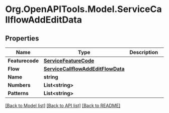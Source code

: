 # Org.OpenAPITools.Model.ServiceCallflowAddEditData

## Properties

Name | Type | Description | Notes
------------ | ------------- | ------------- | -------------
**Featurecode** | [**ServiceFeatureCode**](ServiceFeatureCode.md) |  | [optional] 
**Flow** | [**ServiceCallflowAddEditFlowData**](ServiceCallflowAddEditFlowData.md) |  | 
**Name** | **string** |  | [optional] 
**Numbers** | **List&lt;string&gt;** |  | 
**Patterns** | **List&lt;string&gt;** |  | 

[[Back to Model list]](../README.md#documentation-for-models) [[Back to API list]](../README.md#documentation-for-api-endpoints) [[Back to README]](../README.md)

